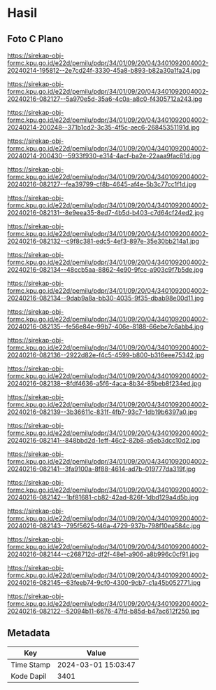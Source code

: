# Hasil

## Foto C Plano

https://sirekap-obj-formc.kpu.go.id/e22d/pemilu/pdpr/34/01/09/20/04/3401092004002-20240214-195812--2e7cd24f-3330-45a8-b893-b82a30a1fa24.jpg

https://sirekap-obj-formc.kpu.go.id/e22d/pemilu/pdpr/34/01/09/20/04/3401092004002-20240216-082127--5a970e5d-35a6-4c0a-a8c0-f4305712a243.jpg

https://sirekap-obj-formc.kpu.go.id/e22d/pemilu/pdpr/34/01/09/20/04/3401092004002-20240214-200248--371b1cd2-3c35-4f5c-aec6-26845351191d.jpg

https://sirekap-obj-formc.kpu.go.id/e22d/pemilu/pdpr/34/01/09/20/04/3401092004002-20240214-200430--5933f930-e314-4acf-ba2e-22aaa9fac61d.jpg

https://sirekap-obj-formc.kpu.go.id/e22d/pemilu/pdpr/34/01/09/20/04/3401092004002-20240216-082127--fea39799-cf8b-4645-af4e-5b3c77cc1f1d.jpg

https://sirekap-obj-formc.kpu.go.id/e22d/pemilu/pdpr/34/01/09/20/04/3401092004002-20240216-082131--8e9eea35-8ed7-4b5d-b403-c7d64cf24ed2.jpg

https://sirekap-obj-formc.kpu.go.id/e22d/pemilu/pdpr/34/01/09/20/04/3401092004002-20240216-082132--c9f8c381-edc5-4ef3-897e-35e30bb214a1.jpg

https://sirekap-obj-formc.kpu.go.id/e22d/pemilu/pdpr/34/01/09/20/04/3401092004002-20240216-082134--48ccb5aa-8862-4e90-9fcc-a903c9f7b5de.jpg

https://sirekap-obj-formc.kpu.go.id/e22d/pemilu/pdpr/34/01/09/20/04/3401092004002-20240216-082134--9dab9a8a-bb30-4035-9f35-dbab98e00d11.jpg

https://sirekap-obj-formc.kpu.go.id/e22d/pemilu/pdpr/34/01/09/20/04/3401092004002-20240216-082135--fe56e84e-99b7-406e-8188-66ebe7c6abb4.jpg

https://sirekap-obj-formc.kpu.go.id/e22d/pemilu/pdpr/34/01/09/20/04/3401092004002-20240216-082136--2922d82e-f4c5-4599-b800-b316eee75342.jpg

https://sirekap-obj-formc.kpu.go.id/e22d/pemilu/pdpr/34/01/09/20/04/3401092004002-20240216-082138--8fdf4636-a5f6-4aca-8b34-85beb8f234ed.jpg

https://sirekap-obj-formc.kpu.go.id/e22d/pemilu/pdpr/34/01/09/20/04/3401092004002-20240216-082139--3b36611c-831f-4fb7-93c7-1db19b6397a0.jpg

https://sirekap-obj-formc.kpu.go.id/e22d/pemilu/pdpr/34/01/09/20/04/3401092004002-20240216-082141--848bbd2d-1eff-46c2-82b8-a5eb3dcc10d2.jpg

https://sirekap-obj-formc.kpu.go.id/e22d/pemilu/pdpr/34/01/09/20/04/3401092004002-20240216-082141--3fa9100a-8f88-4614-ad7b-019777da319f.jpg

https://sirekap-obj-formc.kpu.go.id/e22d/pemilu/pdpr/34/01/09/20/04/3401092004002-20240216-082142--1bf81681-cb82-42ad-826f-1dbd129a4d5b.jpg

https://sirekap-obj-formc.kpu.go.id/e22d/pemilu/pdpr/34/01/09/20/04/3401092004002-20240216-082143--795f5625-f46a-4729-937b-798f10ea584c.jpg

https://sirekap-obj-formc.kpu.go.id/e22d/pemilu/pdpr/34/01/09/20/04/3401092004002-20240216-082144--c268712d-df2f-48e1-a906-a8b996c0cf91.jpg

https://sirekap-obj-formc.kpu.go.id/e22d/pemilu/pdpr/34/01/09/20/04/3401092004002-20240216-082145--63feeb74-9cf0-4300-9cb7-c1a45b052771.jpg

https://sirekap-obj-formc.kpu.go.id/e22d/pemilu/pdpr/34/01/09/20/04/3401092004002-20240216-082122--52094b11-6676-47fd-b85d-b47ac612f250.jpg


## Metadata

| Key        | Value               |
| ---------- | ------------------- |
| Time Stamp | 2024-03-01 15:03:47 |
| Kode Dapil | 3401                |




